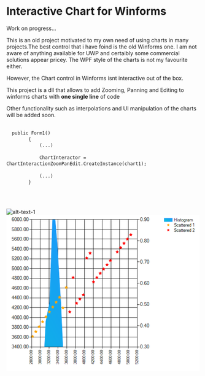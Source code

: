 <style>
.column {
  float: left;
  width: 33.33%;
  padding: 5px;
}
</style>

# Interactive Chart for Winforms
Work on progress...

This is an old project motivated to my own need of using charts in many projects.The best control that i have foind is the old Winforms one. 
I am not aware of anything available for UWP and certaibly some commercial solutions appear pricey. 
The WPF style of the charts is not my favourite either. 

However, the Chart control in Winforms isnt interactive out of the box.  

This project is a dll that allows to add Zooming, Panning and Editing to winforms charts with <b> one single line</b> of code

Other functionality such as interpolations and UI manipulation of the charts will be added soon. 
 <pre>
<code>
  public Form1()
        {
            (...)
            
            ChartInteractor = ChartInteractionZoomPanEdit.CreateInstance(chart1);

            (...)
        }
       
</code>
 </pre>
 
 ![alt-text-1](Capture1.PNG"title-1") ![alt-text-2](Capture2.PNG "title-2")
 
 


